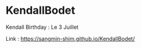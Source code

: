 # KendallBodet
Kendall Birthday : Le 3 Juillet

Link : https://sangmin-shim.github.io/KendallBodet/
